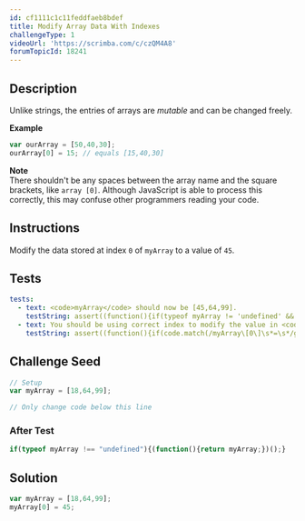 ```yaml
---
id: cf1111c1c11feddfaeb8bdef
title: Modify Array Data With Indexes
challengeType: 1
videoUrl: 'https://scrimba.com/c/czQM4A8'
forumTopicId: 18241
---
```


## Description

<section id='description'>

Unlike strings, the entries of arrays are <dfn>mutable</dfn> and can be changed freely.

**Example**

```js
var ourArray = [50,40,30];
ourArray[0] = 15; // equals [15,40,30]
```

**Note**  
There shouldn't be any spaces between the array name and the square brackets, like `array [0]`. Although JavaScript is able to process this correctly, this may confuse other programmers reading your code.

</section>

## Instructions

<section id='instructions'>

Modify the data stored at index `0` of `myArray` to a value of `45`.

</section>

## Tests

<section id='tests'>

```yml
tests:
  - text: <code>myArray</code> should now be [45,64,99].
    testString: assert((function(){if(typeof myArray != 'undefined' && myArray[0] == 45 && myArray[1] == 64 && myArray[2] == 99){return true;}else{return false;}})());
  - text: You should be using correct index to modify the value in <code>myArray</code>.
    testString: assert((function(){if(code.match(/myArray\[0\]\s*=\s*/g)){return true;}else{return false;}})());

```

</section>

## Challenge Seed

<section id='challengeSeed'>

<div id='js-seed'>

```js
// Setup
var myArray = [18,64,99];

// Only change code below this line


```

</div>

### After Test

<div id='js-teardown'>

```js
if(typeof myArray !== "undefined"){(function(){return myArray;})();}
```

</div>

</section>

## Solution

<section id='solution'>

```js
var myArray = [18,64,99];
myArray[0] = 45;
```

</section>
